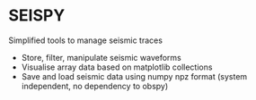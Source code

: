 # SEISPY

Simplified tools to manage seismic traces  
* Store, filter, manipulate seismic waveforms  
* Visualise array data based on matplotlib collections  
* Save and load seismic data using numpy npz format (system independent, no dependency to obspy)  
